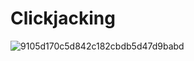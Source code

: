 # Clickjacking

![9105d170c5d842c182cbdb5d47d9babd](https://user-images.githubusercontent.com/44063862/106375081-0abf9680-63c4-11eb-8d9a-16a37ec5501d.png)
